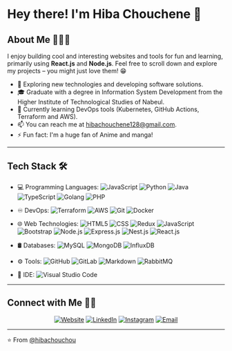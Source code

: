 # Hey there! I'm Hiba Chouchene 👋

## About Me 👩🏻‍💻

I enjoy building cool and interesting websites and tools for fun and learning, primarily using **React.js** and **Node.js**. Feel free to scroll down and explore my projects – you might just love them! 😁

- 🤔 Exploring new technologies and developing software solutions.
- 🎓 Graduate with a degree in Information System Development from the Higher Institute of Technological Studies of Nabeul.
- 🌱 Currently learning DevOps tools (Kubernetes, GitHub Actions, Terraform and AWS).
- 📫 You can reach me at hibachouchene128@gmail.com.
- ⚡️ Fun fact: I'm a huge fan of Anime and manga!

---

## Tech Stack 🛠
 
- 💻 Programming Languages:
  ![JavaScript](https://img.shields.io/badge/-JavaScript-333333?style=flat&logo=javascript)
  ![Python](https://img.shields.io/badge/-Python-333333?style=flat&logo=python)
  ![Java](https://img.shields.io/badge/-Java-333333?style=flat&logo=java&logoColor=007396)
  ![TypeScript](https://img.shields.io/badge/-TypeScript-333333?style=flat&logo=typescript&logoColor=007ACC)
  ![Golang](https://img.shields.io/badge/-Golang-333333?style=flat&logo=go&logoColor=76E1FE)
  ![PHP](https://img.shields.io/badge/-PHP-333333?style=flat&logo=php&logoColor=76E1FE)
  
- ♾️ DevOps:
  ![Terraform](https://img.shields.io/badge/-Terraform-333333?style=flat&logo=terraform)
  ![AWS](https://img.shields.io/badge/-AWS-333333?style=flat&logo=amazon)
  ![Git](https://img.shields.io/badge/-Git-333333?style=flat&logo=git)
  ![Docker](https://img.shields.io/badge/-Docker-333333?style=flat&logo=docker)
  
- 🌐 Web Technologies:
  ![HTML5](https://img.shields.io/badge/-HTML5-333333?style=flat&logo=html5)
  ![CSS](https://img.shields.io/badge/-CSS-333333?style=flat&logo=css3&logoColor=1572B6)
  ![Redux](https://img.shields.io/badge/-Redux-333333?style=flat&logo=redux&logoColor=1572B6)
  ![JavaScript](https://img.shields.io/badge/-JavaScript-333333?style=flat&logo=javascript)
  ![Bootstrap](https://img.shields.io/badge/-Bootstrap-333333?style=flat&logo=bootstrap&logoColor=563D7C)
  ![Node.js](https://img.shields.io/badge/-Node.js-333333?style=flat&logo=node.js)
  ![Express.js](https://img.shields.io/badge/-Express.js-333333?style=flat&logo=express)
  ![Nest.js](https://img.shields.io/badge/-Nest.js-333333?style=flat&logo=nestjs)
  ![React.js](https://img.shields.io/badge/-React.js-333333?style=flat&logo=react)

- 🛢 Databases:
  ![MySQL](https://img.shields.io/badge/-MySQL-333333?style=flat&logo=mysql)
  ![MongoDB](https://img.shields.io/badge/-MongoDB-333333?style=flat&logo=mongodb)
  ![InfluxDB](https://img.shields.io/badge/-InfluxDB-333333?style=flat&logo=influxdb)

- ⚙️ Tools:
  ![GitHub](https://img.shields.io/badge/-GitHub-333333?style=flat&logo=github)
  ![GitLab](https://img.shields.io/badge/-GitLab-333333?style=flat&logo=gitlab)
  ![Markdown](https://img.shields.io/badge/-Markdown-333333?style=flat&logo=markdown)
  ![RabbitMQ](https://img.shields.io/badge/-RabbitMQ-333333?style=flat&logo=rabbitmq)

- 🔧 IDE:
  ![Visual Studio Code](https://img.shields.io/badge/-Visual%20Studio%20Code-333333?style=flat&logo=visual-studio-code&logoColor=007ACC)

---

## Connect with Me 🤝🏻

<p align="center">
  <a href=""><img alt="Website" src="https://img.shields.io/badge/Website--blue?style=flat-square&logo=google-chrome"></a>
<a href="https://www.linkedin.com/in/hiba-chouchene/"><img alt="LinkedIn" src="https://img.shields.io/badge/LinkedIn--blue?style=flat-square&logo=linkedin"></a>
  <a href="https://www.instagram.com/hibachouchene/"><img alt="Instagram" src="https://img.shields.io/badge/Instagram--blue?style=flat-square&logo=instagram"></a>
  <a href="mailto:hibachouchene128@gmail.com"><img alt="Email" src="https://img.shields.io/badge/Email-hibachouchene128@gmail.com-blue?style=flat-square&logo=gmail"></a>
</p>

---

⭐️ From [@hibachouchou](https://github.com/hibachouchou)
